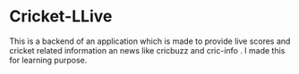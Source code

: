 # Cricket-LLive
This is a backend of an application which is made to provide live scores and cricket related information an news like cricbuzz and cric-info . I  made this for learning purpose.

